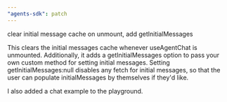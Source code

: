 ```yaml
---
"agents-sdk": patch
---
```


clear initial message cache on unmount, add getInitialMessages

This clears the initial messages cache whenever useAgentChat is unmounted. Additionally, it adds a getInitialMessages option to pass your own custom method for setting initial messages. Setting getInitialMessages:null disables any fetch for initial messages, so that the user can populate initialMessages by themselves if they'd like.

I also added a chat example to the playground.
